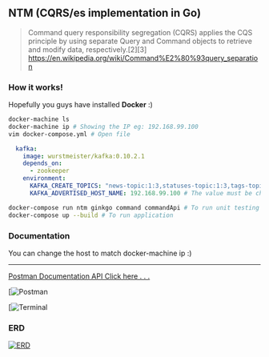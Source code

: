 ## NTM (CQRS/es implementation in Go)

> Command query responsibility segregation (CQRS) applies the CQS principle by using separate Query and Command objects to retrieve and modify data, respectively.[2][3]
https://en.wikipedia.org/wiki/Command%E2%80%93query_separation

### How it works!
Hopefully you guys have installed **Docker** :)

```bash
docker-machine ls
docker-machine ip # Showing the IP eg: 192.168.99.100
vim docker-compose.yml # Open file
```

```yaml
  kafka:
    image: wurstmeister/kafka:0.10.2.1
    depends_on:
      - zookeeper
    environment:
      KAFKA_CREATE_TOPICS: "news-topic:1:3,statuses-topic:1:3,tags-topic:1:1:compact"
      KAFKA_ADVERTISED_HOST_NAME: 192.168.99.100 # The value must be change to match docker-machine ip
```

```bash
docker-compose run ntm ginkgo command commandApi # To run unit testing
docker-compose up --build # To run application
```
### Documentation
You can change the host to match docker-machine ip :)

------------


[Postman Documentation API Click here . . .](https://documenter.getpostman.com/view/5287012/RWgnZ1Hh "Postman Documentation API")

[![Postman](https://image.ibb.co/fEXozU/rest.png "Postman")

[![Terminal](https://image.ibb.co/iDmFeU/consumer.png "Terminal")

### ERD

[![ERD](https://image.ibb.co/fpAcR9/xasd.png "ERD")](https://image.ibb.co/fpAcR9/xasd.png "ERD")
